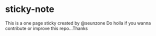 # sticky-note
This is a one page sticky created by @seunzone
Do holla if you wanna contribute or improve this repo...Thanks
